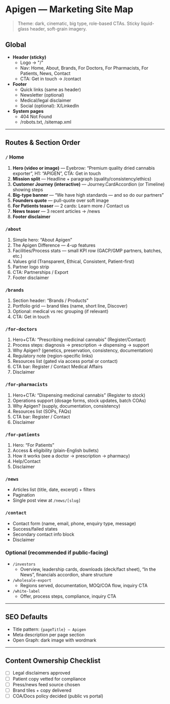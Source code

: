# Apigen — Marketing Site Map

> Theme: dark, cinematic, big type, role-based CTAs. Sticky liquid-glass header, soft-grain imagery.

## Global
- **Header (sticky)**
  - Logo → "/"
  - Nav: Home, About, Brands, For Doctors, For Pharmacists, For Patients, News, Contact
  - CTA: Get in touch → /contact
- **Footer**
  - Quick links (same as header)
  - Newsletter (optional)
  - Medical/legal disclaimer
  - Social (optional): X/LinkedIn
- **System pages**
  - 404 Not Found
  - /robots.txt, /sitemap.xml

---

## Routes & Section Order

### `/` Home
1. **Hero (video or image)** — Eyebrow: “Premium quality dried cannabis exporter”, H1: “APIGEN”, CTA: Get in touch
2. **Mission split** — Headline + paragraph (quality/consistency/ethics)
3. **Customer Journey (interactive)** — Journey.CardAccordion (or Timeline) showing steps
4. **Big-type banner** — “We have high standards — and so do our partners”
5. **Founders quote** — pull-quote over soft image
6. **For Patients teaser** — 2 cards: Learn more / Contact us
7. **News teaser** — 3 recent articles → /news
8. **Footer disclaimer**

### `/about`
1. Simple hero: “About Apigen”
2. The Apigen Difference — 4-up features
3. Facilities/Process stats — small KPI row (GACP/GMP partners, batches, etc.)
4. Values grid (Transparent, Ethical, Consistent, Patient-first)
5. Partner logo strip
6. CTA: Partnerships / Export
7. Footer disclaimer

### `/brands`
1. Section header: “Brands / Products”
2. Portfolio grid — brand tiles (name, short line, Discover)
3. Optional: medical vs rec grouping (if relevant)
4. CTA: Get in touch

### `/for-doctors`
1. Hero+CTA: “Prescribing medicinal cannabis” (Register/Contact)
2. Process steps: diagnosis → prescription → dispensing → support
3. Why Apigen? (genetics, preservation, consistency, documentation)
4. Regulatory note (region-specific links)
5. Resources list (gated via access portal or contact)
6. CTA bar: Register / Contact Medical Affairs
7. Disclaimer

### `/for-pharmacists`
1. Hero+CTA: “Dispensing medicinal cannabis” (Register to stock)
2. Operations support (dosage forms, stock updates, batch COAs)
3. Why Apigen? (supply, documentation, consistency)
4. Resources list (SOPs, FAQs)
5. CTA bar: Register / Contact
6. Disclaimer

### `/for-patients`
1. Hero: “For Patients”
2. Access & eligibility (plain-English bullets)
3. How it works (see a doctor → prescription → pharmacy)
4. Help/Contact
5. Disclaimer

### `/news`
- Articles list (title, date, excerpt) + filters
- Pagination
- Single post view at `/news/[slug]`

### `/contact`
- Contact form (name, email, phone, enquiry type, message)
- Success/failed states
- Secondary contact info block
- Disclaimer

### Optional (recommended if public-facing)
- `/investors`
  - Overview, leadership cards, downloads (deck/fact sheet), “In the News”, financials accordion, share structure
- `/wholesale-export`
  - Regions served, documentation, MOQ/COA flow, inquiry CTA
- `/white-label`
  - Offer, process steps, compliance, inquiry CTA

---

## SEO Defaults
- Title pattern: `{pageTitle} — Apigen`
- Meta description per page section
- Open Graph: dark image with wordmark

---

## Content Ownership Checklist
- [ ] Legal disclaimers approved
- [ ] Patient copy vetted for compliance
- [ ] Press/news feed source chosen
- [ ] Brand tiles + copy delivered
- [ ] COA/Docs policy decided (public vs portal)
